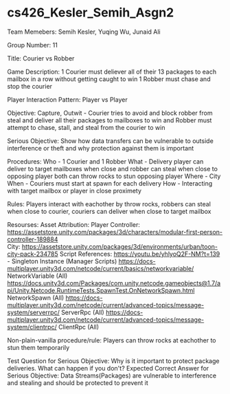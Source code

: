 # cs426_Kesler_Semih_Asgn2

Team Memebers: Semih Kesler, Yuqing Wu, Junaid Ali

Group Number: 11

Title: Courier vs Robber

Game Description: 1 Courier must deliever all of their 13 packages to each mailbox in a row without getting caught to win
1 Robber must chase and stop the courier 

Player Interaction Pattern: Player vs Player

Objective: Capture, Outwit - Courier tries to avoid and block robber from steal and deliver all their packages to mailboxes to win and Robber must attempt to
chase, stall, and steal from the courier to win

Serious Objective: Show how data transfers can be vulnerable to outside interference or theft and why protection against them is important

Procedures:
Who - 1 Courier and 1 Robber
What - Delivery player can deliver to target mailboxes when close and robber can steal when close to opposing player both can throw rocks to stun opposing player 
Where - City
When - Couriers must start at spawn for each delivery
How - Interacting with target mailbox or player in close proximety

Rules:  Players interact with eachother by throw rocks, robbers can steal when close to courier, couriers can deliver when close to target mailbox

Resourses:
  Asset Attribution:
    Player Controller:
      https://assetstore.unity.com/packages/3d/characters/modular-first-person-controller-189884   
    City:
      https://assetstore.unity.com/packages/3d/environments/urban/toon-city-pack-234785
    Script References:
      https://youtu.be/yhlyoQ2F-NM?t=139 - Singleton Instance (Manager Scripts)
      https://docs-multiplayer.unity3d.com/netcode/current/basics/networkvariable/ NetworkVariable (All)
      https://docs.unity3d.com/Packages/com.unity.netcode.gameobjects@1.7/api/Unity.Netcode.RuntimeTests.SpawnTest.OnNetworkSpawn.html NetworkSpawn (All)
      https://docs-multiplayer.unity3d.com/netcode/current/advanced-topics/message-system/serverrpc/ ServerRpc (All)
      https://docs-multiplayer.unity3d.com/netcode/current/advanced-topics/message-system/clientrpc/ ClientRpc (All)
      
Non-plain-vanilla procedure/rule: Players can throw rocks at eachother to stun them temporarily

Test Question for Serious Objective: Why is it important to protect package deliveries. What can happen if you don't?
Expected Correct Answer for Serious Objective: Data Streams(Packages) are vulnerable to interference and stealing and should be protected to prevent it


